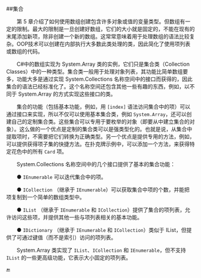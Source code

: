 ##集合

&emsp;&emsp;第 5 章介绍了如何使用数组创建包含许多对象或值的变量类型。但数组有一定的限制。最大的限制是一旦创建好数组，它们的大小就是固定的，不能在现有的末尾添加新项，除非创建一个新的数组。这常常意味着用于处理数组的语法比较复杂。OOP技术可以创建在内部执行大多数此类处理的类，因此简化了使用项列表或数组的代码。

&emsp;&emsp;C#中的数组实现为 System.Array 类的实例，它们只是集合类（Collection Classes）中的一种类型。集合类一般用于处理对象列表，其功能比简单数组要多，功能大多是通过实现 System.Collections 名称空间中的接口而获得的，因此集合的语法已经标准化了。这个名称空间还包含其他一些有趣的东西，例如，以不同于 System.Array 的方式实现这些接口的类。

&emsp;&emsp;集合的功能（包括基本功能，例如，用 `[index]` 语法访问集合中的项）可以通过接口来实现，所以不仅可以使用基本集合类，例如 `System.Array`，还可以创建自己的定制集合类。这些集合可以专用于要枚举的对象（即要从中建立集合的对象）。这么做的一个优点是定制的集合类可以是强类型化的。也就是说，从集合中提取项时，不需要把它们转换为正确类型。另一个优点是提供专用的方法，例如，可以提供获得项子集的快捷方法。在扑克牌示例中，可以添加一个方法，来获得特定花色中的所有 `Card` 项。

&emsp;&emsp;System.Collections 名称空间中的几个接口提供了基本的集合功能：

&emsp;&emsp;● `IEnumerable` 可以迭代集合中的项。

&emsp;&emsp;● `ICollection` （继承于 `IEnumerable`）可以获取集合中项的个数，并能把项复制到一个简单的数组类型中。

&emsp;&emsp;● `IList` （继承于 `IEnumerable` 和 `ICollection`）提供了集合的项列表，允许访问这些项，并提供其他一些与项列表相关的基本功能。

&emsp;&emsp;● `IDictionary` （继承于 `IEnumerable` 和 `ICollection`）类似于 IList，但提供了可通过键值（而不是索引）访问的项列表。

&emsp;&emsp;System.Array 类实现了 `IList`、`ICollection` 和 `IEnumerable`，但不支持 `IList` 的一些更高级功能，它表示大小固定的项列表。



🔚